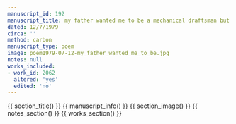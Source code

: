 ```yaml
---
manuscript_id: 192
manuscript_title: my father wanted me to be a mechanical draftsman but
dated: 12/7/1979
circa: ''
method: carbon
manuscript_type: poem
image: poem1979-07-12-my_father_wanted_me_to_be.jpg
notes: null
works_included:
- work_id: 2062
  altered: 'yes'
  edited: 'no'
---
```


{{ section_title() }}
{{ manuscript_info() }}
{{ section_image() }}
{{ notes_section() }}
{{ works_section() }}
